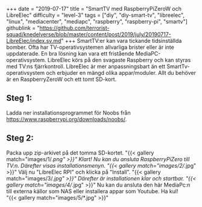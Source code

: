 +++
date = "2019-07-17"
title = "SmartTV med RaspberryPiZeroW och LibreElec"
difficulty = "level-3"
tags = ["diy", "diy-smart-tv", "libreelec", "linux", "mediacenter", "mediapc", "raspberry", "raspberry-pi", "smartv"]
githublink = "https://github.com/terrorist-squad/knedelverse/blob/master/content/post/2019/july/20190717-LibreElec/index.sv.md"
+++
SmartTV:er kan vara tickande tidsinställda bomber. Ofta har TV-operativsystemen allvarliga brister eller är inte uppdaterade. En bra lösning kan vara ett fristående MediaPC-operativsystem. LibreElec körs på den svagaste Raspberry och kan styras med TV:ns fjärrkontroll. LibreElec är mer anpassningsbart än ett SmartTv-operativsystem och erbjuder en mängd olika appar/moduler. Allt du behöver är en RaspberryZeroW och ett tomt SD-kort.
## Steg 1:
Ladda ner installationsprogrammet för Noobs från https://www.raspberrypi.org/downloads/noobs/.
## Steg 2:
Packa upp zip-arkivet på det tomma SD-kortet.
"{{< gallery match="images/1/*.png" >}}"
Klart! Nu kan du ansluta RaspberryPiZero till TV:n. Därefter visas installationsmenyn.
"{{< gallery match="images/2/*.jpg" >}}"
Välj nu "LibreElec RPI" och klicka på "Install".
"{{< gallery match="images/3/*.jpg" >}}"
Därefter är installationen klar och startbar.
"{{< gallery match="images/4/*.jpg" >}}"
Nu kan du ansluta den här MediaPc:n till externa källor som NAS eller installera appar som Youtube. Ha kul!   
"{{< gallery match="images/5/*.jpg" >}}"
